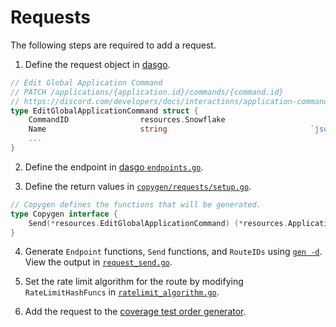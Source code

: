# Requests

The following steps are required to add a request.

1. Define the request object in [dasgo](https://github.com/switchupcb/dasgo).

```go
// Edit Global Application Command
// PATCH /applications/{application.id}/commands/{command.id}
// https://discord.com/developers/docs/interactions/application-commands#edit-global-application-command
type EditGlobalApplicationCommand struct {
	CommandID                resources.Snowflake
	Name                     string                                `json:"name,omitempty"`
	...
}

```

2. Define the endpoint in [dasgo `endpoints.go`](https://github.com/switchupcb/dasgo/blob/main/dasgo/endpoints.go).

3. Define the return values in [`copygen/requests/setup.go`](/_gen/tools/copygen/requests/setup.go).
```go
// Copygen defines the functions that will be generated.
type Copygen interface {
	Send(*resources.EditGlobalApplicationCommand) (*resources.ApplicationCommand, error)
}
```

4. Generate `Endpoint` functions, `Send` functions, and `RouteIDs` using [`gen -d`](/_gen/README.md). View the output in [`request_send.go`](/wrapper/request_send.go).

5. Set the rate limit algorithm for the route by modifying `RateLimitHashFuncs` in [`ratelimit_algorithm.go`](/wrapper/ratelimit_algorithm.go).

6. Add the request to the [coverage test order generator](/_gen/coverage/main.go).

